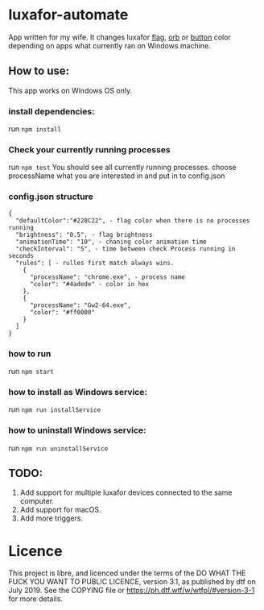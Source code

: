 # luxafor-automate
App written for my wife.
It changes luxafor [flag](https://luxafor.com/flag-usb-busylight-availability-indicator/), [orb](https://luxafor.com/orb-usb-busylight-availability-indicator/) or [button](https://luxafor.com/luxafor-microphone-mute-button/) color depending on apps what currently ran on Windows machine.

## How to use:
This app works on Windows OS only.
### install dependencies:
run `npm install`

### Check your currently running processes
run `npm test` You should see all currently running processes.
choose processName what you are interested in and put in to config.json

### config.json structure
```
{
  "defaultColor":"#228C22", - flag color when there is no processes running
  "brightness": "0.5", - flag brightness
  "animationTime": "10", - chaning color animation time
  "checkInterval": "5", - time between check Process running in seconds
  "rules": [ - rulles first match always wins.
    {
      "processName": "chrome.exe", - process name 
      "color": "#4adede" - color in hex
    },
    {
      "processName": "Gw2-64.exe",
      "color": "#ff0000"
    }
  ]
}
```
### how to run
run `npm start`

### how to install as Windows service:
run `npm run installService`

### how to uninstall  Windows service:
run `npm run uninstallService`

## TODO:
1. Add support for multiple luxafor devices connected to the same computer.
2. Add support for macOS.
3. Add more triggers. 

# Licence 
This project is libre, and licenced under the terms of the
DO WHAT THE FUCK YOU WANT TO PUBLIC LICENCE, version 3.1,
as published by dtf on July 2019. See the COPYING file or
https://ph.dtf.wtf/w/wtfpl/#version-3-1 for more details.
